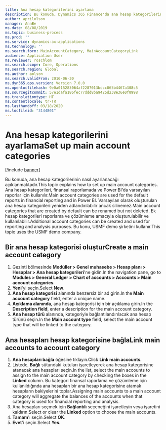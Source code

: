 ```yaml
---
title: Ana hesap kategorilerini ayarlama
description: Bu konuda, Dynamics 365 Finance'da ana hesap kategorilerinin nasıl ayarlanacağı açıklanmaktadır.
author: aprilolson
manager: AnnBe
ms.date: 08/08/2019
ms.topic: business-process
ms.prod: ''
ms.service: dynamics-ax-applications
ms.technology: ''
ms.search.form: MainAccountCategory, MainAccountCategoryLink
audience: Application User
ms.reviewer: roschlom
ms.search.scope: Core, Operations
ms.search.region: Global
ms.author: aolson
ms.search.validFrom: 2016-06-30
ms.dyn365.ops.version: Version 7.0.0
ms.openlocfilehash: 9e0a015283064af2287013bccc065b4467a308c5
ms.sourcegitcommit: 57e1dafa186fec77ddd8ba9425d238e36e0f0998
ms.translationtype: HT
ms.contentlocale: tr-TR
ms.lasthandoff: 03/18/2020
ms.locfileid: "3144801"
---
```

# <a name="set-up-main-account-categories"></a><span data-ttu-id="6d490-103">Ana hesap kategorilerini ayarlama</span><span class="sxs-lookup"><span data-stu-id="6d490-103">Set up main account categories</span></span>

[!include [banner](../../includes/banner.md)]

<span data-ttu-id="6d490-104">Bu konuda, ana hesap kategorilerinin nasıl ayarlanacağı açıklanmaktadır.</span><span class="sxs-lookup"><span data-stu-id="6d490-104">This topic explains how to set up main account categories.</span></span> <span data-ttu-id="6d490-105">Ana hesap kategorileri, finansal raporlamada ve Power BI'da varsayılan raporlar için kullanılır.</span><span class="sxs-lookup"><span data-stu-id="6d490-105">Main account categories are used for the default reports in financial reporting and in Power BI.</span></span> <span data-ttu-id="6d490-106">Varsayılan olarak oluşturulan ana hesap kategorileri yeniden adlandırılabilir ancak silinemez.</span><span class="sxs-lookup"><span data-stu-id="6d490-106">Main account categories that are created by default can be renamed but not deleted.</span></span> <span data-ttu-id="6d490-107">Ek hesap kategorileri raporlama ve çözümleme amacıyla oluşturulabilir ve kullanılabilir.</span><span class="sxs-lookup"><span data-stu-id="6d490-107">Additional account categories can be created and used for reporting and analysis purposes.</span></span> <span data-ttu-id="6d490-108">Bu konu, USMF demo şirketini kullanır.</span><span class="sxs-lookup"><span data-stu-id="6d490-108">This topic uses the USMF demo company.</span></span>

## <a name="create-a-main-account-category"></a><span data-ttu-id="6d490-109">Bir ana hesap kategorisi oluştur</span><span class="sxs-lookup"><span data-stu-id="6d490-109">Create a main account category</span></span>
1. <span data-ttu-id="6d490-110">Gezinti bölmesinde **Modüller > Genel muhasebe > Hesap planı > Hesaplar > Ana hesap kategorileri**'ne gidin.</span><span class="sxs-lookup"><span data-stu-id="6d490-110">In the navigation pane, go to **Modules > General Ledger > Chart of accounts > Accounts > Main account categories**.</span></span>
2. <span data-ttu-id="6d490-111">**Yeni**'yi seçin.</span><span class="sxs-lookup"><span data-stu-id="6d490-111">Select **New**.</span></span>
3. <span data-ttu-id="6d490-112">**Ana hesap kategorisi** alanında benzersiz bir ad girin.</span><span class="sxs-lookup"><span data-stu-id="6d490-112">In the **Main account category** field, enter a unique name.</span></span>
4. <span data-ttu-id="6d490-113">**Açıklama alanında**, ana hesap kategorisi için bir açıklama girin.</span><span class="sxs-lookup"><span data-stu-id="6d490-113">In the **Description field**, enter a description for the main account category.</span></span>
5. <span data-ttu-id="6d490-114">**Ana hesap türü** alanında, kategoriyle bağlantılandırılacak ana hesap türünü seçin.</span><span class="sxs-lookup"><span data-stu-id="6d490-114">In the **Main account type** field, select the main account type that will be linked to the category.</span></span>

## <a name="link-main-accounts-to-account-category"></a><span data-ttu-id="6d490-115">Ana hesapları hesap kategorisine bağla</span><span class="sxs-lookup"><span data-stu-id="6d490-115">Link main accounts to account category</span></span>
1. <span data-ttu-id="6d490-116">**Ana hesapları bağla** öğesine tıklayın.</span><span class="sxs-lookup"><span data-stu-id="6d490-116">Click **Link main accounts**.</span></span>
2. <span data-ttu-id="6d490-117">Listede, **Bağlı** sütundaki kutuları işaretleyerek ana hesap kategorisine atanacak ana hesapları seçin.</span><span class="sxs-lookup"><span data-stu-id="6d490-117">In the list, select the main accounts to assign to the main account category by checking the boxes in the **Linked** column.</span></span> <span data-ttu-id="6d490-118">Bu kategori finansal raporlama ve çözümleme için kullanıldığında ana hesapları bir ana hesap kategorisine atamak hesapların bakiyelerini toplar.</span><span class="sxs-lookup"><span data-stu-id="6d490-118">Assigning main accounts to a main account category will aggregate the balances of the accounts when that category is used for financial reporting and analysis.</span></span>  
3. <span data-ttu-id="6d490-119">Ana hesapları seçmek için **Bağlantılı** seçeneğini işaretleyin veya işaretini kaldırın.</span><span class="sxs-lookup"><span data-stu-id="6d490-119">Select or clear the **Linked** option to choose the main accounts.</span></span>
4. <span data-ttu-id="6d490-120">**Tamam**'ı seçin.</span><span class="sxs-lookup"><span data-stu-id="6d490-120">Select **OK**.</span></span>
5. <span data-ttu-id="6d490-121">**Evet**'i seçin.</span><span class="sxs-lookup"><span data-stu-id="6d490-121">Select **Yes**.</span></span>
